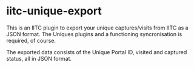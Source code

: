 # iitc-unique-export

This is an IITC plugin to export your unique captures/visits from IITC as a JSON format.
The Uniques plugins and a functioning syncronisation is required, of course.

The exported data consists of the Unique Portal ID, visited and captured status, all in JSON format.
